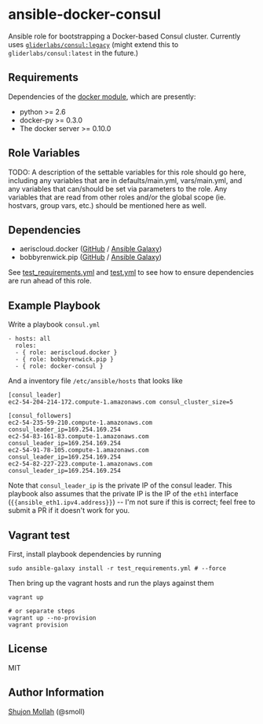 ansible-docker-consul
=========

Ansible role for bootstrapping a Docker-based Consul cluster. Currently uses [`gliderlabs/consul:legacy`](https://hub.docker.com/r/gliderlabs/consul/) (might extend this to `gliderlabs/consul:latest` in the future.)

Requirements
------------

Dependencies of the [docker module](http://docs.ansible.com/ansible/docker_module.html), which are presently:
* python >= 2.6
* docker-py >= 0.3.0
* The docker server >= 0.10.0

Role Variables
--------------

TODO: A description of the settable variables for this role should go here, including any variables that are in defaults/main.yml, vars/main.yml, and any variables that can/should be set via parameters to the role. Any variables that are read from other roles and/or the global scope (ie. hostvars, group vars, etc.) should be mentioned here as well.

Dependencies
------------

* aeriscloud.docker ([GitHub](https://github.com/AerisCloud/ansible-docker) / [Ansible Galaxy](https://galaxy.ansible.com/detail#/role/3019))
* bobbyrenwick.pip ([GitHub](https://github.com/bobbyrenwick/ansible-pip) / [Ansible Galaxy](https://galaxy.ansible.com/detail#/role/393))

See [test_requirements.yml](./test_requirements.yml) and [test.yml](./test.yml) to see how to ensure dependencies are run ahead of this role.

Example Playbook
----------------

Write a playbook `consul.yml`

```
- hosts: all
  roles:
  - { role: aeriscloud.docker }
  - { role: bobbyrenwick.pip }
  - { role: docker-consul }
```

And a inventory file `/etc/ansible/hosts` that looks like

```
[consul_leader]
ec2-54-204-214-172.compute-1.amazonaws.com consul_cluster_size=5

[consul_followers]
ec2-54-235-59-210.compute-1.amazonaws.com consul_leader_ip=169.254.169.254
ec2-54-83-161-83.compute-1.amazonaws.com consul_leader_ip=169.254.169.254
ec2-54-91-78-105.compute-1.amazonaws.com consul_leader_ip=169.254.169.254
ec2-54-82-227-223.compute-1.amazonaws.com consul_leader_ip=169.254.169.254
```

Note that `consul_leader_ip` is the private IP of the consul leader. This playbook also assumes that the private IP is the IP of the `eth1` interface (`{{ansible_eth1.ipv4.address}}`) -- I'm not sure if this is correct; feel free to submit a PR if it doesn't work for you.

Vagrant test
------------

First, install playbook dependencies by running

```
sudo ansible-galaxy install -r test_requirements.yml # --force
```

Then bring up the vagrant hosts and run the plays against them

```
vagrant up

# or separate steps
vagrant up --no-provision
vagrant provision
```

License
-------

MIT

Author Information
------------------

[Shujon Mollah](https://github.com/smoll) (@smoll)
